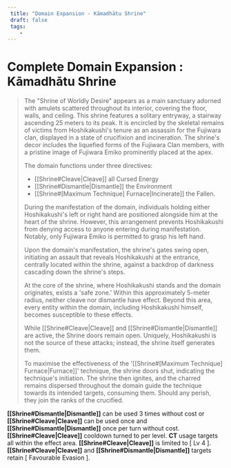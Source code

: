 ```yaml
---
 title: "Domain Expansion - Kāmadhātu Shrine"
 draft: false
 tags:
    -
---
```

# Complete Domain Expansion : Kāmadhātu Shrine
> The "Shrine of Worldly Desire" appears as a main sanctuary adorned with amulets scattered throughout its interior, covering the floor, walls, and ceiling. This shrine features a solitary entryway, a stairway ascending 25 meters to its peak. It is encircled by the skeletal remains of victims from Hoshikakushi's tenure as an assassin for the Fujiwara clan, displayed in a state of crucifixion and incineration. The shrine's decor includes the liquefied forms of the Fujiwara Clan members, with a pristine image of Fujiwara Emiko prominently placed at the apex.
> 
> The domain functions under three directives:
> - [[Shrine#Cleave|Cleave]] all Cursed Energy
> - [[Shrine#Dismantle|Dismantle]] the Environment
> - [[Shrine#[Maximum Technique] Furnace|Incinerate]] the Fallen.
> 
> During the manifestation of the domain, individuals holding either Hoshikakushi's left or right hand are positioned alongside him at the heart of the shrine. However, this arrangement prevents Hoshikakushi from denying access to anyone entering during manifestation. Notably, only Fujiwara Emiko is permitted to grasp his left hand.
> 
> Upon the domain's manifestation, the shrine's gates swing open, initiating an assault that reveals Hoshikakushi at the entrance, centrally located within the shrine, against a backdrop of darkness cascading down the shrine's steps.
> 
> At the core of the shrine, where Hoshikakushi stands and the domain originates, exists a 'safe zone.' Within this approximately 5-meter radius, neither cleave nor dismantle have effect. Beyond this area, every entity within the domain, including Hoshikakushi himself, becomes susceptible to these effects.
> 
> While [[Shrine#Cleave|Cleave]] and [[Shrine#Dismantle|Dismantle]] are active, the Shrine doors remain open. Uniquely, Hoshikakushi is not the source of these attacks; instead, the shrine itself generates them. 
> 
> To maximise the effectiveness of the '[[Shrine#[Maximum Technique] Furnace|Furnace]]' technique, the shrine doors shut, indicating the technique's initiation. The shrine then ignites, and the charred remains dispersed throughout the domain guide the technique towards its intended targets, consuming them. Should any perish, they join the ranks of the crucified.

**[[Shrine#Dismantle|Dismantle]]** can be used 3 times without cost or **[[Shrine#Cleave|Cleave]]** can be used once and **[[Shrine#Dismantle|Dismantle]]** once per turn without cost. **[[Shrine#Cleave|Cleave]]** cooldown turned to per level. **CT** usage targets all within the effect area. **[[Shrine#Cleave|Cleave]]** is limited to [ Lv 4 ]. **[[Shrine#Cleave|Cleave]]** and **[[Shrine#Dismantle|Dismantle]]** targets retain [ Favourable Evasion ].